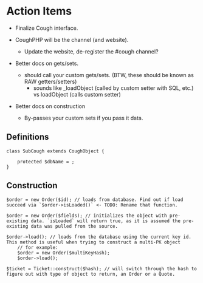 Action Items
============

* Finalize Cough interface.
* CoughPHP will be the channel (and website).
	* Update the website, de-register the #cough channel?

* Better docs on gets/sets.
	* should call your custom gets/sets. (BTW, these should be known as RAW getters/setters)
		* sounds like _loadObject (called by custom setter with SQL, etc.) vs loadObject (calls custom setter)
* Better docs on construction
	* By-passes your custom sets if you pass it data.


Definitions
-----------

	class SubCough extends CoughObject {
		
		protected $dbName = ;
	}

Construction
------------

	$order = new Order($id); // loads from database. Find out if load succeed via `$order->isLoaded()` <- TODO: Rename that function.

	$order = new Order($fields); // initializes the object with pre-existing data. `isLoaded` will return true, as it is assumed the pre-existing data was pulled from the source.

	$order->load(); // loads from the database using the current key id. This method is useful when trying to construct a multi-PK object
		// for example:
		$order = new Order($multiKeyHash);
		$order->load();

	$ticket = Ticket::construct($hash); // will switch through the hash to figure out with type of object to return, an Order or a Quote.
	
